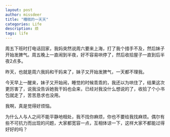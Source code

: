 ```yaml
---
layout: post
author: missdeer
title: "糟糕的一天天"
categories: Life
description: 烦
tags: life
---
```

周五下班时打电话回家，我妈突然说周六要来上海，打了我个措手不及，然后妹子开始发脾气。周五晚上一直闹到半夜，好不容易哄停了，然后收拾屋子一直到后半夜2点多。

昨天，也就是周六我妈和干妈来了，妹子又开始发脾气，一天都不理我。

今天早上一醒来，妹子又开始闹，睡觉的时候乖乖的，我还以为哄住了，结果这次更厉害了，说我没告诉她我干妈也会来，已经对我没什么想说的了，收拾了个小书包就走了，苦苦恳求也没用。

我啊，真是觉得好烦恼。

为什么人与人之间不能平静地相处，我不找你麻烦，你也不要给我找麻烦。偶尔有些不可抗力而出现的问题，大家都宽容一点，互相体谅一下，这样大家不都能过得好好的吗？

